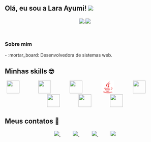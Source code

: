 ## Olá, eu sou a Lara Ayumi! <img src="https://raw.githubusercontent.com/iampavangandhi/iampavangandhi/master/gifs/Hi.gif" width="30px"></h2>

<p align="center">
  <a href="https://github.com/anuraghazra/github-readme-stats">
    <img height=150 align="center" src="https://github-readme-stats.vercel.app/api?username=ayumilh&show_icons=true&theme=dracula" />
  </a>
  <a href="https://github.com/anuraghazra/convoychat">
    <img height=150 align="center" src="https://github-readme-stats.vercel.app/api/top-langs/?username=ayumilh&layout=compact&theme=dracula" />
  </a>
</p>
<br>

### Sobre mim
<div style="display: inline_block" >
  <p> - :mortar_board: Desenvolvedora de sistemas web. </p>
</div>

## Minhas skills :nerd_face:
<div align="center">
  <img src="https://cdn.jsdelivr.net/gh/devicons/devicon/icons/docker/docker-original.svg" width="40" height="40"/>
   &nbsp;&nbsp;&nbsp;&nbsp;&nbsp;&nbsp;&nbsp;&nbsp;&nbsp;&nbsp;&nbsp;&nbsp;&nbsp;  
  <img src="https://cdn.jsdelivr.net/gh/devicons/devicon/icons/python/python-original.svg" width="40" height="40"/>
  &nbsp;&nbsp;&nbsp;&nbsp;&nbsp;&nbsp;&nbsp;&nbsp;&nbsp;&nbsp;&nbsp;&nbsp;&nbsp;                        
  <img src="https://cdn.jsdelivr.net/gh/devicons/devicon/icons/csharp/csharp-original.svg" width="40" height="40"/>
  &nbsp;&nbsp;&nbsp;&nbsp;&nbsp;&nbsp;&nbsp;&nbsp;&nbsp;&nbsp;&nbsp;&nbsp;&nbsp; 
  <img height="40" src="https://raw.githubusercontent.com/devicons/devicon/master/icons/java/java-plain.svg">
  &nbsp;&nbsp;&nbsp;&nbsp;&nbsp;&nbsp;&nbsp;&nbsp;&nbsp;&nbsp;&nbsp;&nbsp;&nbsp;
  <img src="https://cdn.jsdelivr.net/gh/devicons/devicon/icons/php/php-original.svg" width="40" height="40"/>
  &nbsp;&nbsp;&nbsp;&nbsp;&nbsp;&nbsp;&nbsp;&nbsp;&nbsp;&nbsp;&nbsp;&nbsp;&nbsp;       
  <img src="https://cdn.jsdelivr.net/gh/devicons/devicon/icons/javascript/javascript-original.svg" width="40" height="40"/>
  &nbsp;&nbsp;&nbsp;&nbsp;&nbsp;&nbsp;&nbsp;&nbsp;&nbsp;&nbsp;&nbsp;&nbsp;&nbsp;           
  <img src="https://cdn.jsdelivr.net/gh/devicons/devicon/icons/css3/css3-original.svg" width="40" height="40"/>       
  &nbsp;&nbsp;&nbsp;&nbsp;&nbsp;&nbsp;&nbsp;&nbsp;&nbsp;&nbsp;&nbsp;&nbsp;&nbsp;   
  <img src="https://cdn.jsdelivr.net/gh/devicons/devicon/icons/html5/html5-original.svg" width="40" height="40"/>
</div>

## Meus contatos :iphone:

<p align="center">
    <a href="https://github.com/ayumilh">
        <img  src="https://img.shields.io/badge/github-%23100000.svg?&style=for-the-badge&logo=github&logoColor=white&link=mailto:https://github.com/teteusAraujo">
    </a>
    &nbsp;&nbsp;&nbsp;&nbsp;&nbsp;&nbsp;&nbsp;&nbsp;&nbsp;
    <a href="mailto:layumih06@gmail.com">
        <img src="https://img.shields.io/badge/gmail-D14836?&style=for-the-badge&logo=gmail&logoColor=white&link=mailto:mateusaraujo996@gmail.com">
    </a>
    &nbsp;&nbsp;&nbsp;&nbsp;&nbsp;&nbsp;&nbsp;&nbsp;&nbsp;
    <a href="https://www.linkedin.com/in/lara-ayumi-59a015228">
        <img src="https://img.shields.io/badge/linkedin-%230077B5.svg?&style=for-the-badge&logo=linkedin&logoColor=white&link=mailto:https://www.linkedin.com/in/mateusaraujobarros/">
    </a>
    &nbsp;&nbsp;&nbsp;&nbsp;&nbsp;&nbsp;&nbsp;&nbsp;&nbsp;
    <a href="https://instagram.com/sys73_exit_" target="_blank">
      <img src="https://img.shields.io/badge/-Instagram-%23E4405F?style=for-the-badge&logo=instagram&logoColor=white" target="_blank">
    </a>
</p>
